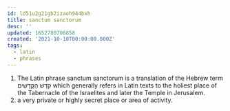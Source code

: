 ```yaml
---
id: ld51u2g21gb2izaoh944bxh
title: sanctum sanctorum
desc: ''
updated: 1652780706858
created: '2021-10-10T00:00:00.000Z'
tags:
  - latin
  - phrases
---
```


1.  The Latin phrase sanctum sanctorum is a translation of the Hebrew term קֹדֶשׁ הַקֳּדָשִׁים which generally refers in Latin texts to the holiest place of the Tabernacle of the Israelites and later the Temple in Jerusalem.
2.  a very private or highly secret place or area of activity.
